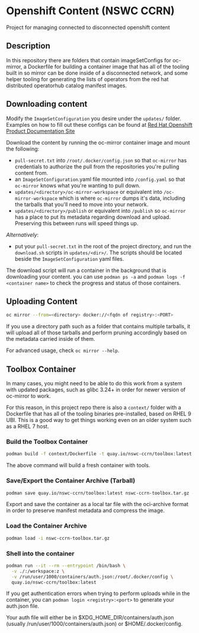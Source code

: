 # Openshift Content (NSWC CCRN)
Project for managing connected to disconnected openshift content

## Description

In this repository there are folders that contain imageSetConfigs for oc-mirror, a Dockerfile for building a container image that has all of the tooling built in so mirror can be done inside of a disconnected network, and some helper tooling for generating the lists of operators from the red hat distributed operatorhub catalog manifest images.

## Downloading content

Modify the `ImageSetConfiguration` you desire under the `updates/` folder.
Examples on how to fill out these configs can be found at [Red Hat Openshift Product Documentation Site](https://docs.openshift.com/container-platform/4.15/installing/disconnected_install/installing-mirroring-disconnected.html#oc-mirror-image-set-examples_installing-mirroring-disconnected)

Download the content by running the oc-mirror container image and mount the following:

- `pull-secret.txt` into `/root/.docker/config.json` so that `oc-mirror` has credentials to authorize the pull from the repositories you're pulling content from.
- an `ImageSetConfiguration`.yaml file mounted into `/config.yaml` so that `oc-mirror` knows what you're wanting to pull down.
- `updates/<directory>/oc-mirror-workspace` or equivalent into `/oc-mirror-workspace` which is where `oc-mirror` dumps it's data, including the tarballs that you'll need to move into your network.
- `updates/<directory>/publish` or equivalent into `/publish` so `oc-mirror` has a place to put its metadata regarding download and upload. Preserving this between runs will speed things up.

*Alternatively*:
- put your `pull-secret.txt` in the root of the project directory, and run the `download.sh` scripts in `updates/<dir>/`. The scripts should be located beside the `ImageSetConfiguration` yaml files.

The download script will run a container in the background that is downloading your content. you can use `podman ps -a` and `podman logs -f <container name>` to check the progress and status of those containers.

## Uploading Content

```bash
oc mirror --from=<directory> docker://<fqdn of registry>:<PORT>
```

If you use a directory path such as a folder that contains multiple tarballs, it will upload all of those tarballs and perform pruning accordingly based on the metadata carried inside of them.

For advanced usage, check `oc mirror --help`.


## Toolbox Container

In many cases, you might need to be able to do this work from a system with updated packages, such as glibc 3.24+ in order for newer version of oc-mirror to work. 

For this reason, in this project repo there is also a `context/` folder with a Dockerfile that has all of the tooling binaries pre-installed, based on RHEL 9 UBI. This is a good way to get things working even on an older system such as a RHEL 7 host.

### Build the Toolbox Container

```bash
podman build -f context/Dockerfile -t quay.io/nswc-ccrn/toolbox:latest
```

The above command will build a fresh container with tools.

### Save/Export the Container Archive (Tarball)

```bash
podman save quay.io/nswc-ccrn/toolbox:latest nswc-ccrn-toolbox.tar.gz --format oci-archive
```

Export and save the container as a local tar file with the oci-archive format in order to preserve manifest metadata and compress the image.

### Load the Container Archive

```bash
podman load -i nswc-ccrn-toolbox.tar.gz
```

### Shell into the container

```bash
podman run --it --rm --entrypoint /bin/bash \
  -v ./:/workspace:z \
  -v /run/user/1000/containers/auth.json:/root/.docker/config \
  quay.io/nswc-ccrn/toolbox:latest
```

If you get authentication errors when trying to perform uploads while in the container, you can `podman login <registry>:<port>` to generate your auth.json file. 

Your auth file will either be in $XDG_HOME_DIR/containers/auth.json (usually /run/user/1000/containers/auth.json) or $HOME/.docker/config. 
